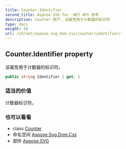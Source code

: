 ```yaml
---
title: Counter.Identifier
second_title: Aspose.SVG for .NET API 参考
description: Counter 财产. 该属性用于计数器的标识符
type: docs
weight: 10
url: /zh/net/aspose.svg.dom.css/counter/identifier/
---
```

## Counter.Identifier property

该属性用于计数器的标识符。

```csharp
public string Identifier { get; }
```

### 适当的价值

计数器标识符。

### 也可以看看

* class [Counter](../)
* 命名空间 [Aspose.Svg.Dom.Css](../../counter/)
* 部件 [Aspose.SVG](../../../)


